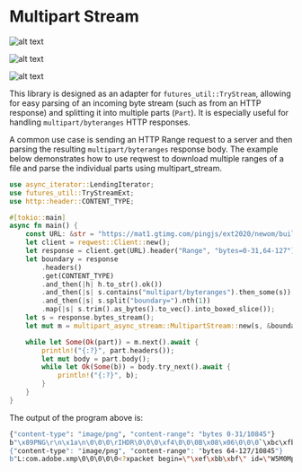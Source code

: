 # Multipart Stream

![alt text](https://img.shields.io/crates/v/multipart_async_stream.svg)


![alt text](https://docs.rs/multipart_async_stream/badge.svg)


![alt text](https://github.com/OpenTritium/multipart_stream/actions/workflows/ci.yaml/badge.svg)

This library is designed as an adapter for `futures_util::TryStream`, allowing for easy parsing of an incoming byte stream (such as from an HTTP response) and splitting it into multiple parts (`Part`). It is especially useful for handling `multipart/byteranges` HTTP responses.

A common use case is sending an HTTP Range request to a server and then parsing the resulting `multipart/byteranges` response body.
The example below demonstrates how to use reqwest to download multiple ranges of a file and parse the individual parts using multipart_stream.

```rust
use async_iterator::LendingIterator;
use futures_util::TryStreamExt;
use http::header::CONTENT_TYPE;

#[tokio::main]
async fn main() {
    const URL: &str = "https://mat1.gtimg.com/pingjs/ext2020/newom/build/static/images/new_logo.png";
    let client = reqwest::Client::new();
    let response = client.get(URL).header("Range", "bytes=0-31,64-127").send().await.unwrap();
    let boundary = response
        .headers()
        .get(CONTENT_TYPE)
        .and_then(|h| h.to_str().ok())
        .and_then(|s| s.contains("multipart/byteranges").then_some(s))
        .and_then(|s| s.split("boundary=").nth(1))
        .map(|s| s.trim().as_bytes().to_vec().into_boxed_slice());
    let s = response.bytes_stream();
    let mut m = multipart_async_stream::MultipartStream::new(s, &boundary.unwrap());

    while let Some(Ok(part)) = m.next().await {
        println!("{:?}", part.headers());
        let mut body = part.body();
        while let Ok(Some(b)) = body.try_next().await {
            println!("{:?}", b);
        }
    }
}
```

The output of the program above is:

```bash
{"content-type": "image/png", "content-range": "bytes 0-31/10845"}
b"\x89PNG\r\n\x1a\n\0\0\0\rIHDR\0\0\0\xf4\0\0\0B\x08\x06\0\0\0`\xbc\xfb"
{"content-type": "image/png", "content-range": "bytes 64-127/10845"}
b"L:com.adobe.xmp\0\0\0\0\0<?xpacket begin=\"\xef\xbb\xbf\" id=\"W5M0MpCehiHzreSzNT"
```